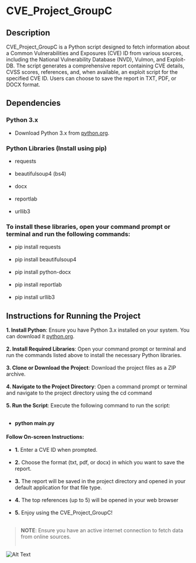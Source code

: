 # CVE_Project_GroupC

## **Description**
CVE_Project_GroupC is a Python script designed to fetch information about a Common Vulnerabilities and Exposures (CVE) ID from various sources, including the National Vulnerability Database (NVD), Vulmon, and Exploit-DB. The script generates a comprehensive report containing CVE details, CVSS scores, references, and, when available, an exploit script for the specified CVE ID. Users can choose to save the report in TXT, PDF, or DOCX format.
## **Dependencies**
### **Python 3.x**
  - Download Python 3.x from [python.org](https://www.python.org/downloads/).

### **Python Libraries (Install using pip)**
  - requests
<br><br>
  - beautifulsoup4 (bs4)
<br><br>
  - docx
<br><br>
  - reportlab
<br><br>
  - urllib3

### **To install these libraries, open your command prompt or terminal and run the following commands:**

- pip install requests
<br><br>
- pip install beautifulsoup4
<br><br>
- pip install python-docx
<br><br>
- pip install reportlab
<br><br>
- pip install urllib3

## **Instructions for Running the Project**
**1. Install Python**: Ensure you have Python 3.x installed on your system. You can download it [python.org](https://www.python.org/downloads/).
<br><br>
**2. Install Required Libraries**: Open your command prompt or terminal and run the commands listed above to install the necessary Python libraries.
<br><br>
**3. Clone or Download the Project**: Download the project files as a ZIP archive.
<br><br>
**4. Navigate to the Project Directory**: Open a command prompt or terminal and navigate to the project directory using the cd command
<br><br>
**5. Run the Script**: Execute the following command to run the script:
<br><br>
- **python main.py**

#### **Follow On-screen Instructions:**

- **1.** Enter a CVE ID when prompted.
<br><br>
- **2.** Choose the format (txt, pdf, or docx) in which you want to save the report.
<br><br>
- **3.** The report will be saved in the project directory and opened in your default application for that file type.
<br><br>
- **4.** The top references (up to 5) will be opened in your web browser
<br><br>
- **5.** Enjoy using the CVE_Project_GroupC!
<br><br>
> **NOTE**: Ensure you have an active internet connection to fetch data from online sources.
<br><br>

![Alt Text](i_want_a_plus)
